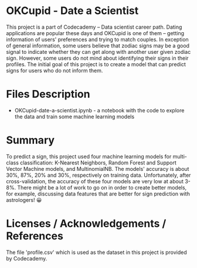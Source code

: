# OKCupid - Date a Scientist

This project is a part of Codecademy – Data scientist career path. Dating applications are popular these days and OKCupid is one of them – getting information of users' preferences and trying to match couples. In exception of general information, some users believe that zodiac signs may be a good signal to indicate whether they can get along with another user given zodiac sign. However, some users do not mind about identifying their signs in their profiles. The initial goal of this project is to create a model that can predict signs for users who do not inform them. 


# Files Description
- OKCupid-date-a-scientist.ipynb - a notebook with the code to explore the data and train some machine learning models  

# Summary
To predict a sign, this project used four machine learning models for multi-class classification: K-Nearest Neighbors, Random Forest and Support Vector Machine models, and MultinomialNB. The models' accuracy is about 30%, 87%, 20% and 30%, respectively on training data. Unfortunately, after cross-validation, the accuracy of these four models are very low at about 3-8%. There might be a lot of work to go on in order to create better models, for example, discussing data features that are better for sign prediction with astrologers! :grinning: 

# Licenses / Acknowledgements / References
The file 'profile.csv' which is used as the dataset in this project is provided by Codecademy.

